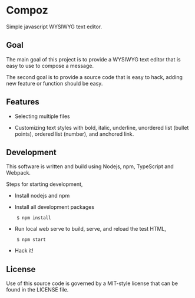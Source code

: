 # Compoz

Simple javascript WYSIWYG text editor.

## Goal

The main goal of this project is to provide a WYSIWYG text editor that is easy
to use to compose a message.

The second goal is to provide a source code that is easy to hack, adding new
feature or function should be easy.

## Features

* Selecting multiple files

* Customizing text styles with bold, italic, underline, unordered list (bullet
  points), ordered list (number), and anchored link.


## Development

This software is written and build using Nodejs, npm, TypeScript and Webpack.

Steps for starting development,

* Install nodejs and npm

* Install all development packages

```
	$ npm install
```

* Run local web serve to build, serve, and reload the test HTML,

```
	$ npm start
```

* Hack it!


## License

Use of this source code is governed by a MIT-style license that can be found in
the LICENSE file.
